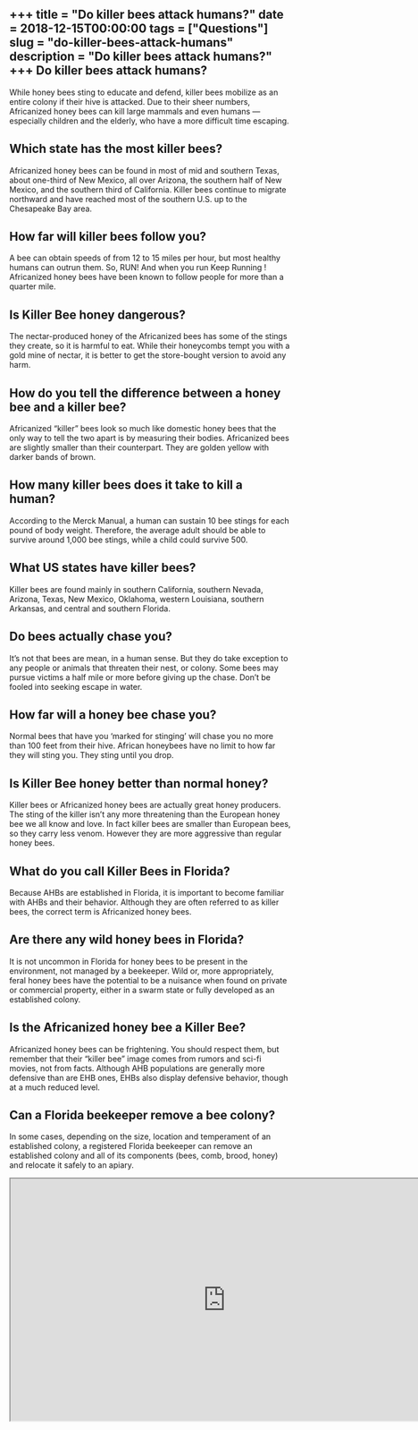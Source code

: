 +++
title = "Do killer bees attack humans?"
date = 2018-12-15T00:00:00
tags = ["Questions"]
slug = "do-killer-bees-attack-humans"
description = "Do killer bees attack humans?"
+++
Do killer bees attack humans?
-----------------------------

While honey bees sting to educate and defend, killer bees mobilize as an entire colony if their hive is attacked. Due to their sheer numbers, Africanized honey bees can kill large mammals and even humans — especially children and the elderly, who have a more difficult time escaping.

Which state has the most killer bees?
-------------------------------------

Africanized honey bees can be found in most of mid and southern Texas, about one-third of New Mexico, all over Arizona, the southern half of New Mexico, and the southern third of California. Killer bees continue to migrate northward and have reached most of the southern U.S. up to the Chesapeake Bay area.

How far will killer bees follow you?
------------------------------------

A bee can obtain speeds of from 12 to 15 miles per hour, but most healthy humans can outrun them. So, RUN! And when you run Keep Running ! Africanized honey bees have been known to follow people for more than a quarter mile.

Is Killer Bee honey dangerous?
------------------------------

The nectar-produced honey of the Africanized bees has some of the stings they create, so it is harmful to eat. While their honeycombs tempt you with a gold mine of nectar, it is better to get the store-bought version to avoid any harm.

How do you tell the difference between a honey bee and a killer bee?
--------------------------------------------------------------------

Africanized “killer” bees look so much like domestic honey bees that the only way to tell the two apart is by measuring their bodies. Africanized bees are slightly smaller than their counterpart. They are golden yellow with darker bands of brown.

How many killer bees does it take to kill a human?
--------------------------------------------------

According to the Merck Manual, a human can sustain 10 bee stings for each pound of body weight. Therefore, the average adult should be able to survive around 1,000 bee stings, while a child could survive 500.

What US states have killer bees?
--------------------------------

Killer bees are found mainly in southern California, southern Nevada, Arizona, Texas, New Mexico, Oklahoma, western Louisiana, southern Arkansas, and central and southern Florida.

Do bees actually chase you?
---------------------------

It’s not that bees are mean, in a human sense. But they do take exception to any people or animals that threaten their nest, or colony. Some bees may pursue victims a half mile or more before giving up the chase. Don’t be fooled into seeking escape in water.

How far will a honey bee chase you?
-----------------------------------

Normal bees that have you ‘marked for stinging’ will chase you no more than 100 feet from their hive. African honeybees have no limit to how far they will sting you. They sting until you drop.

Is Killer Bee honey better than normal honey?
---------------------------------------------

Killer bees or Africanized honey bees are actually great honey producers. The sting of the killer isn’t any more threatening than the European honey bee we all know and love. In fact killer bees are smaller than European bees, so they carry less venom. However they are more aggressive than regular honey bees.

What do you call Killer Bees in Florida?
----------------------------------------

Because AHBs are established in Florida, it is important to become familiar with AHBs and their behavior. Although they are often referred to as killer bees, the correct term is Africanized honey bees.

Are there any wild honey bees in Florida?
-----------------------------------------

It is not uncommon in Florida for honey bees to be present in the environment, not managed by a beekeeper. Wild or, more appropriately, feral honey bees have the potential to be a nuisance when found on private or commercial property, either in a swarm state or fully developed as an established colony.

Is the Africanized honey bee a Killer Bee?
------------------------------------------

Africanized honey bees can be frightening. You should respect them, but remember that their “killer bee” image comes from rumors and sci-fi movies, not from facts. Although AHB populations are generally more defensive than are EHB ones, EHBs also display defensive behavior, though at a much reduced level.

Can a Florida beekeeper remove a bee colony?
--------------------------------------------

In some cases, depending on the size, location and temperament of an established colony, a registered Florida beekeeper can remove an established colony and all of its components (bees, comb, brood, honey) and relocate it safely to an apiary.

<iframe allow="accelerometer; autoplay; clipboard-write; encrypted-media; gyroscope; picture-in-picture" allowfullscreen="" class="__youtube_prefs__  epyt-is-override  no-lazyload" data-no-lazy="1" data-origheight="433" data-origwidth="770" data-skipgform_ajax_framebjll="" height="433" id="_ytid_16439" loading="lazy" src="https://www.youtube.com/embed/dZ1RH0wf6-M?enablejsapi=1&autoplay=0&cc_load_policy=0&cc_lang_pref=&iv_load_policy=1&loop=0&modestbranding=0&rel=1&fs=1&playsinline=0&autohide=2&theme=dark&color=red&controls=1&" title="YouTube player" width="770"></iframe>